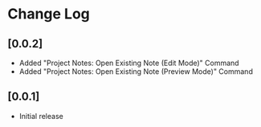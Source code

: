# Change Log

## [0.0.2]

- Added "Project Notes: Open Existing Note (Edit Mode)" Command
- Added "Project Notes: Open Existing Note (Preview Mode)" Command

## [0.0.1]

- Initial release